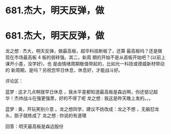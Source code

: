 # 681.杰大，明天反弹，做

# 681.杰大，明天反弹，做

龙之想 : 杰大，明天反弹，做最高板，超华科技断板了，还算 最高板吗？还是做现在市场最高板 4 板的弱转强。其二，新周 期的开始不是从首板开始吧？(以前上课开小差，没学好)，也 是由情绪周期极值带起的，比如光一科技或德威新材带动的 新周期，是吗？另祝您早日休息，休息好，才能战斗好。

评论区：

蓝梦 : 这才几点啊就早日休息 ，我水平差都知道最高板是森远啊，你还惦记超华！杰帅战斗在强更强票，好的不得了呢 龙之想 : 我这是昨天晚上发的。。。

蓝梦 : 奥，开玩笑别介意 。龙之想同学，建议不妨改成：龙之不想 ，无脑怼龙头，胆子就练成了 龙之想 : 你说的有道理

回答：明天最高板是森远股份